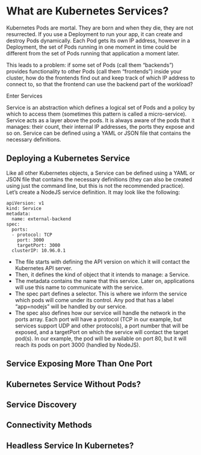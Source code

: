 # What are Kubernetes Services?

Kubernetes Pods are mortal. They are born and when they die, they are not resurrected. If you use a Deployment to run your app, it can create and destroy Pods dynamically. Each Pod gets its own IP address, however in a Deployment, the set of Pods running in one moment in time could be different from the set of Pods running that application a moment later.

This leads to a problem: if some set of Pods (call them “backends”) provides functionality to other Pods (call them “frontends”) inside your cluster, how do the frontends find out and keep track of which IP address to connect to, so that the frontend can use the backend part of the workload?

Enter Services

Service is an abstraction which defines a logical set of Pods and a policy by which to access them (sometimes this pattern is called a micro-service). Service acts as a layer above the pods. It is always aware of the pods that it manages: their count, their internal IP addresses, the ports they expose and so on. Service can be defined using a YAML or JSON file that contains the necessary definitions.

## Deploying  a Kubernetes Service

Like all other Kubernetes objects, a Service can be defined using a YAML or JSON file that contains the necessary definitions (they can also be created using just the command line, but this is not the recommended practice). Let’s create a NodeJS service definition. It may look like the following:

```
apiVersion: v1
kind: Service
metadata:
  name: external-backend
spec:
  ports:
  - protocol: TCP
    port: 3000
    targetPort: 3000
  clusterIP: 10.96.0.1
  ```
  
 -  The file starts with defining the API version on which it will contact the Kubernetes API server.
 - Then, it defines the kind of object that it intends to manage: a Service.
 - The metadata contains the name that this service. Later on, applications will use this name to communicate with the service.
 - The spec part defines a selector. This is where we inform the service which pods will come under its control. Any pod that has a label “app=nodejs” will be handled by our service.
 - The spec also defines how our service will handle the network in the ports array. Each port will have a protocol (TCP in our example, but services support UDP and other protocols), a port number that will be exposed, and a targetPort on which the service will contact the target pod(s). In our example, the pod will be available on port 80, but it will reach its pods on port 3000 (handled by NodeJS).



## Service Exposing More Than One Port



## Kubernetes Service Without Pods?



## Service Discovery


## Connectivity Methods



## Headless Service In Kubernetes?


